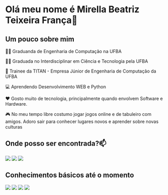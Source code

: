   #  Olá meu nome é Mirella Beatriz Teixeira França👋
  ## Um pouco sobre mim
  👨‍🎓 Graduanda de Engenharia de Computação na UFBA
  
  👨‍🎓 Graduada no Interdisciplinar em Ciência e Tecnologia pela UFBA
  
  💼 Trainee da TITAN - Empresa Júnior de Engenharia de Computação da UFBA
  
  💻 Aprendendo Desenvolvimento WEB e Python
  
  ❤️ Gosto muito de tecnologia, principalmente quando envolvem Software e Hardware.
  
  🎮 No meu tempo libre costumo jogar jogos online e de tabuleiro com amigos. Adoro sair para conhecer lugares novos   e aprender sobre novas culturas
  
  ## Onde posso ser encontrada?📫
  <div>
<a href="https://instagram.com/techbymi" target="_blank"><img src="https://img.shields.io/badge/-Instagram-%23E4405F?style=for-the-badge&logo=instagram&logoColor=white" target="_blank"></a>
<a href = "mailto:mirella.beatriz856@gmail.com"><img src="https://img.shields.io/badge/Gmail-D14836?style=for-the-badge&logo=gmail&logoColor=white" target="_blank"></a>
<a href="https://www.linkedin.com/in/mirella-frança-0b0328164/" target="_blank"><img src="https://img.shields.io/badge/-LinkedIn-%230077B5?style=for-the-badge&logo=linkedin&logoColor=white" target="_blank"></a>   
</div>

## Conhecimentos básicos até o momento
<div>
<img src=https://img.shields.io/badge/C++-00599C.svg?style=for-the-badge&logo=C++&logoColor=white/>
<img src=https://img.shields.io/badge/Python-3776AB.svg?style=for-the-badge&logo=Python&logoColor=white/>
<img src=https://img.shields.io/badge/HTML5-E34F26.svg?style=for-the-badge&logo=HTML5&logoColor=white/>
<img src=https://img.shields.io/badge/CSS3-1572B6.svg?style=for-the-badge&logo=CSS3&logoColor=white/>
</div>

